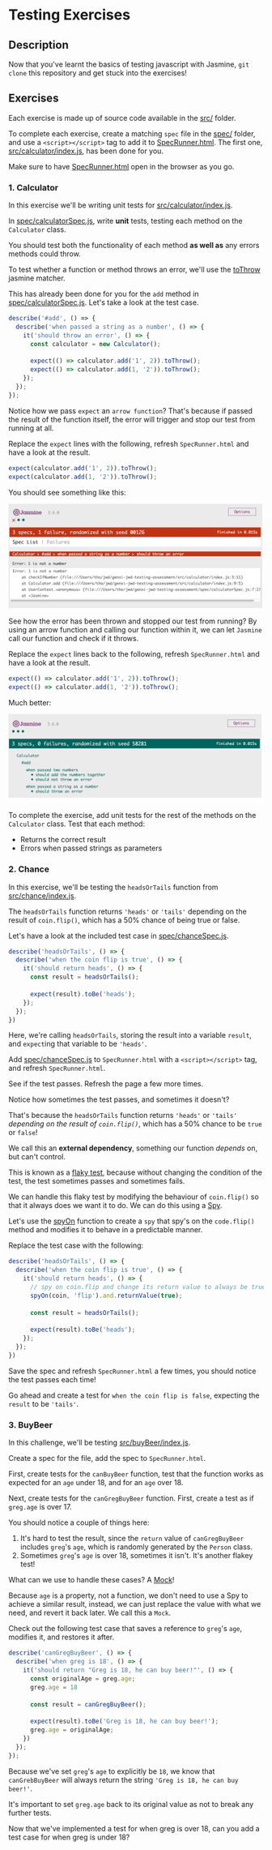 # Testing Exercises 

## Description

Now that you've learnt the basics of testing javascript with Jasmine, `git clone` this repository and get stuck into the exercises!

## Exercises

Each exercise is made up of source code available in the [src/](src/) folder.

To complete each exercise, create a matching `spec` file in the [spec/](spec/) folder, and use a `<script></script>` tag to add it to [SpecRunner.html](SpecRunner.html). The first one, [src/calculator/index.js](src/calculator/index.js), has been done for you.

Make sure to have [SpecRunner.html](SpecRunner.html) open in the browser as you go.

### 1. Calculator

In this exercise we'll be writing unit tests for [src/calculator/index.js](src/calculator/index.js).

In [spec/calculatorSpec.js](spec/calculatorSpec.js), write **unit** tests, testing each method on the `Calculator` class.

You should test both the functionality of each method **as well as** any errors methods could throw.

To test whether a function or method throws an error, we'll use the [toThrow](https://jasmine.github.io/api/3.6/matchers.html#toThrow) jasmine matcher.

This has already been done for you for the `add` method in [spec/calculatorSpec.js](spec/calculatorSpec.js). Let's take a look at the test case.

```js
describe('#add', () => {
  describe('when passed a string as a number', () => {
    it('should throw an error', () => {
      const calculator = new Calculator();

      expect(() => calculator.add('1', 2)).toThrow();
      expect(() => calculator.add(1, '2')).toThrow();
    });
  });
});
```

Notice how we pass `expect` an `arrow function`? That's because if passed the result of the function itself, the error will trigger and stop our test from running at all.

Replace the `expect` lines with the following, refresh `SpecRunner.html` and have a look at the result.

```js
expect(calculator.add('1', 2)).toThrow();
expect(calculator.add(1, '2')).toThrow();
```

You should see something like this:

![Image of SpecRunner.html](images/1.png)

See how the error has been thrown and stopped our test from running? By using an arrow function and calling our function within it, we can let `Jasmine` call our function and check if it throws.

Replace the `expect` lines back to the following, refresh `SpecRunner.html` and have a look at the result.

```js
expect(() => calculator.add('1', 2)).toThrow();
expect(() => calculator.add(1, '2')).toThrow();
```

Much better:

![Image of SpecRunner.html](images/2.png)

To complete the exercise, add unit tests for the rest of the methods on the `Calculator` class. Test that each method:

  - Returns the correct result
  - Errors when passed strings as parameters

### 2. Chance

In this exercise, we'll be testing the `headsOrTails` function from [src/chance/index.js](src/chance/index.js).

The `headsOrTails` function returns `'heads'` or `'tails'` depending on the result of `coin.flip()`, which has a 50% chance of being true or false.

Let's have a look at the included test case in [spec/chanceSpec.js](spec/chanceSpec.js).

```js
describe('headsOrTails', () => {
  describe('when the coin flip is true', () => {
    it('should return heads', () => {
      const result = headsOrTails();

      expect(result).toBe('heads');
    });
  });
})
```

Here, we're calling `headsOrTails`, storing the result into a variable `result`, and `expect`ing that variable to be `'heads'`.

Add [spec/chanceSpec.js](spec/chanceSpec.js) to `SpecRunner.html` with a `<script></script>` tag, and refresh `SpecRunner.html`.

See if the test passes. Refresh the page a few more times.

Notice how sometimes the test passes, and sometimes it doesn't?

That's because the `headsOrTails` function returns `'heads'` or `'tails'` _depending on the result of `coin.flip()`_, which has a 50% chance to be `true` or `false`! 

We call this an **external dependency**, something our function _depends_ on, but can't control.

This is known as a [flaky test](https://hackernoon.com/flaky-tests-a-war-that-never-ends-9aa32fdef359), because without changing the condition of the test, the test sometimes passes and sometimes fails.

We can handle this flaky test by modifying the behaviour of `coin.flip()` so that it always does we want it to do. We can do this using a [Spy](https://jasmine.github.io/api/3.6/Spy.html).

Let's use the [spyOn](https://jasmine.github.io/api/3.6/global.html#spyOn) function to create a `spy` that spy's on the `code.flip()` method and modifies it to behave in a predictable manner.

Replace the test case with the following:

```js
describe('headsOrTails', () => {
  describe('when the coin flip is true', () => {
    it('should return heads', () => {
      // spy on coin.flip and change its return value to always be true
      spyOn(coin, 'flip').and.returnValue(true);

      const result = headsOrTails();

      expect(result).toBe('heads');
    });
  });
})
```

Save the spec and refresh `SpecRunner.html` a few times, you should notice the test passes each time!

Go ahead and create a test for `when the coin flip is false`, expecting the `result` to be `'tails'`.

### 3. BuyBeer

In this challenge, we'll be testing [src/buyBeer/index.js](src/buyBeer/index.js).

Create a spec for the file, add the spec to `SpecRunner.html`.

First, create tests for the `canBuyBeer` function, test that the function works as expected for an `age` under 18, and for an `age` over 18.

Next, create tests for the `canGregBuyBeer` function. First, create a test as if `greg.age` is over 17.

You should notice a couple of things here:

  1. It's hard to test the result, since the `return` value of `canGregBuyBeer` includes `greg`'s `age`, which is randomly generated by the `Person` class.
  2. Sometimes `greg`'s `age` is over 18, sometimes it isn't. It's another flakey test!

What can we use to handle these cases? A [Mock](https://en.wikipedia.org/wiki/Mock_object)!

Because `age` is a property, not a function, we don't need to use a Spy to achieve a similar result, instead, we can just replace the value with what we need, and revert it back later. We call this a `Mock`.

Check out the following test case that saves a reference to `greg`'s `age`, modifies it, and restores it after.

```js
describe('canGregBuyBeer', () => {
  describe('when greg is 18', () => {
    it('should return "Greg is 18, he can buy beer!"', () => {
      const originalAge = greg.age;
      greg.age = 18
      
      const result = canGregBuyBeer();

      expect(result).toBe('Greg is 18, he can buy beer!');
      greg.age = originalAge;
    })
  });
});
```

Because we've set `greg`'s `age` to explicitly be `18`, we know that `canGrebBuyBeer` will always return the string `'Greg is 18, he can buy beer!'`.

It's important to set `greg.age` back to its original value as not to break any further tests.

Now that we've implemented a test for when greg is over 18, can you add a test case for when greg is under 18?
